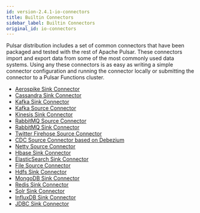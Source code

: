 ```yaml
---
id: version-2.4.1-io-connectors
title: Builtin Connectors
sidebar_label: Builtin Connectors
original_id: io-connectors
---
```


Pulsar distribution includes a set of common connectors that have been packaged and tested with the rest of Apache Pulsar.
These connectors import and export data from some of the most commonly used data systems. Using any these connectors is
as easy as writing a simple connector configuration and running the connector locally or submitting the connector to a
Pulsar Functions cluster.

- [Aerospike Sink Connector](io-aerospike.md)
- [Cassandra Sink Connector](io-cassandra.md)
- [Kafka Sink Connector](io-kafka.md#sink)
- [Kafka Source Connector](io-kafka.md#source)
- [Kinesis Sink Connector](io-kinesis.md#sink)
- [RabbitMQ Source Connector](io-rabbitmq.md#source)
- [RabbitMQ Sink Connector](io-rabbitmq.md#sink)
- [Twitter Firehose Source Connector](io-twitter.md)
- [CDC Source Connector based on Debezium](io-cdc.md)
- [Netty Source Connector](io-netty.md#source)
- [Hbase Sink Connector](io-hbase.md#sink)
- [ElasticSearch Sink Connector](io-elasticsearch.md#sink)
- [File Source Connector](io-file.md#source)
- [Hdfs Sink Connector](io-hdfs.md#sink)
- [MongoDB Sink Connector](io-mongo.md#sink)
- [Redis Sink Connector](io-redis.md#sink)
- [Solr Sink Connector](io-solr.md#sink)
- [InfluxDB Sink Connector](io-influxdb.md#sink)
- [JDBC Sink Connector](io-jdbc.md)
